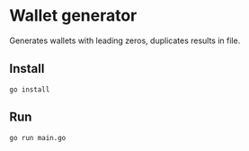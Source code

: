 # Wallet generator

Generates wallets with leading zeros, duplicates results in file.

## Install

```shell
go install
```

## Run

```shell
go run main.go
```